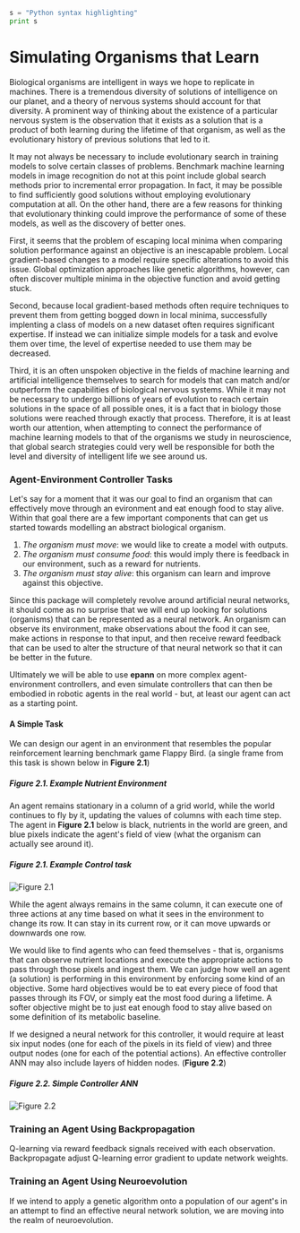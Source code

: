 ```python
s = "Python syntax highlighting"
print s
```

# Simulating Organisms that Learn

Biological organisms are intelligent in ways we hope to replicate in machines. There is a tremendous diversity of solutions of intelligence on our planet, and a theory of nervous systems should account for that diversity. A prominent way of thinking about the existence of a particular nervous system is the observation that it exists as a solution that is a product of both learning during the lifetime of that organism, as well as the evolutionary history of previous solutions that led to it. 

It may not always be necessary to include evolutionary search in training models to solve certain classes of problems. Benchmark machine learning models in image recognition do not at this point include global search methods prior to incremental error propagation. In fact, it may be possible to find sufficiently good solutions without employing evolutionary computation at all. On the other hand, there are a few reasons for thinking that evolutionary thinking could improve the performance of some of these models, as well as the discovery of better ones. 

First, it seems that the problem of escaping local minima when comparing solution performance against an objective is an inescapable problem. Local gradient-based changes to a model require specific alterations to avoid this issue. Global optimization approaches like genetic algorithms, however, can often discover multiple minima in the objective function and avoid getting stuck. 

Second, because local gradient-based methods often require techniques to prevent them from getting bogged down in local minima, successfully implenting a class of models on a new dataset often requires significant expertise. If instead we can initialize simple models for a task and evolve them over time, the level of expertise needed to use them may be decreased. 

Third, it is an often unspoken objective in the fields of machine learning and artificial intelligence themselves to search for models that can match and/or outperform the capabilities of biological nervous systems. While it may not be necessary to undergo billions of years of evolution to reach certain solutions in the space of all possible ones, it is a fact that in biology those solutions were reached through exactly that process. Therefore, it is at least worth our attention, when attempting to connect the performance of machine learning models to that of the organisms we study in neuroscience, that global search strategies could very well be responsible for both the level and diversity of intelligent life we see around us. 


### Agent-Environment Controller Tasks

Let's say for a moment that it was our goal to find an organism that can effectively move through an evironment and eat enough food to stay alive. Within that goal there are a few important components that can get us started towards modelling an abstract biological organism. 

1. *The organism must move*: we would like to create a model with outputs.
2. *The organism must consume food*: this would imply there is feedback in our environment, such as a reward for nutrients.
3. *The organism must stay alive*: this organism can learn and improve against this objective. 

Since this package will completely revolve around artificial neural networks, it should come as no surprise that we will end up looking for solutions (organisms) that can be represented as a neural network. An organism can observe its environment, make observations about the food it can see, make actions in response to that input, and then receive reward feedback that can be used to alter the structure of that neural network so that it can be better in the future. 

Ultimately we will be able to use **epann** on more complex agent-environment controllers, and even simulate controllers that can then be embodied in robotic agents in the real world - but, at least our agent can act as a starting point. 

#### A Simple Task

We can design our agent in an environment that resembles the popular reinforcement learning benchmark game Flappy Bird. (a single frame from this task is shown below in **Figure 2.1**)

##### Figure 2.1. Example Nutrient Environment

An agent remains stationary in a column of a grid world, while the world continues to fly by it, updating the values of columns with each time step. The agent in **Figure 2.1** below is black, nutrients in the world are green, and blue pixels indicate the agent's field of view (what the organism can actually see around it).

##### Figure 2.1. Example Control task


![Figure 2.1](figures/agent.png)

While the agent always remains in the same column, it can execute one of three actions at any time based on what it sees in the environment to change its row. It can stay in its current row, or it can move upwards or downwards one row. 

We would like to find agents who can feed themselves - that is, organisms that can observe nutrient locations and execute the appropriate actions to pass through those pixels and ingest them. We can judge how well an agent (a solution) is performing in this environment by enforcing some kind of an objective. Some hard objectives would be to eat every piece of food that passes through its FOV, or simply eat the most food during a lifetime. A softer objective might be to just eat enough food to stay alive based on some definition of its metabolic baseline.

If we designed a neural network for this controller, it would require at least six input nodes (one for each of the pixels in its field of view) and three output nodes (one for each of the potential actions). An effective controller ANN may also include layers of hidden nodes. (**Figure 2.2**)

##### Figure 2.2. Simple Controller ANN

![Figure 2.2](figures/simplenet.png)

### Training an Agent Using Backpropagation

Q-learning via reward feedback signals received with each observation. Backpropagate adjust Q-learning error gradient to update network weights. 

### Training an Agent Using Neuroevolution

If we intend to apply a genetic algorithm onto a population of our agent's in an attempt to find an effective neural network solution, we are moving into the realm of neuroevolution.  

